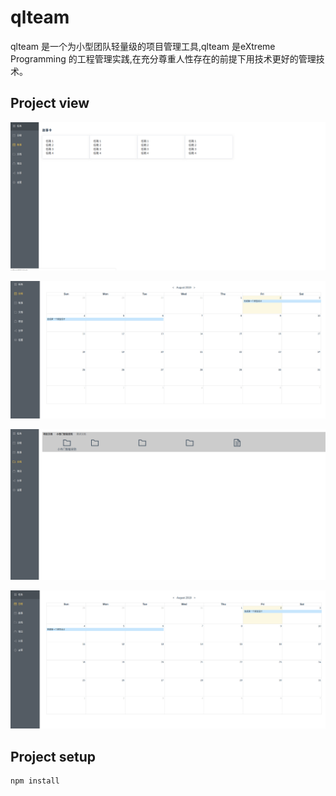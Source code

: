 # qlteam

qlteam 是一个为小型团队轻量级的项目管理工具,qlteam 是eXtreme Programming 的工程管理实践,在充分尊重人性存在的前提下用技术更好的管理技术。

## Project view
![image](https://github.com/willerhe/qlteam/blob/master/doc/story.png)

![image](https://github.com/willerhe/qlteam/blob/master/doc/task.png)

![image](https://github.com/willerhe/qlteam/blob/master/doc/document.png)

![image](https://github.com/willerhe/qlteam/blob/master/doc/daily.png)


## Project setup
```
npm install
```


